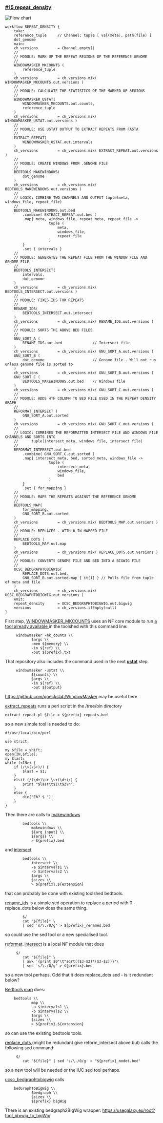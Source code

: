 ### [#15 repeat_density](https://github.com/sanger-tol/treeval/blob/dev/subworkflows/local/repeat_density.nf)



![Flow chart](https://raw.githubusercontent.com/sanger-tol/treeval/dev/docs/images/v1-1-0/treeval_1_1_0_repeat_density.png)


```
workflow REPEAT_DENSITY {
    take:
    reference_tuple     // Channel: tuple [ val(meta), path(file) ]
    dot_genome
    main:
    ch_versions         = Channel.empty()
    //
    // MODULE: MARK UP THE REPEAT REGIONS OF THE REFERENCE GENOME
    //
    WINDOWMASKER_MKCOUNTS (
        reference_tuple
    )
    ch_versions         = ch_versions.mix( WINDOWMASKER_MKCOUNTS.out.versions )
    //
    // MODULE: CALCULATE THE STATISTICS OF THE MARKED UP REGIONS
    //
    WINDOWMASKER_USTAT(
        WINDOWMASKER_MKCOUNTS.out.counts,
        reference_tuple
    )
    ch_versions         = ch_versions.mix( WINDOWMASKER_USTAT.out.versions )
    //
    // MODULE: USE USTAT OUTPUT TO EXTRACT REPEATS FROM FASTA
    //
    EXTRACT_REPEAT(
        WINDOWMASKER_USTAT.out.intervals
    )
    ch_versions         = ch_versions.mix( EXTRACT_REPEAT.out.versions )
    //
    // MODULE: CREATE WINDOWS FROM .GENOME FILE
    //
    BEDTOOLS_MAKEWINDOWS(
        dot_genome
    )
    ch_versions         = ch_versions.mix( BEDTOOLS_MAKEWINDOWS.out.versions )
    //
    // LOGIC: COMBINE TWO CHANNELS AND OUTPUT tuple(meta, windows_file, repeat_file)
    //
    BEDTOOLS_MAKEWINDOWS.out.bed
        .combine( EXTRACT_REPEAT.out.bed )
        .map{ meta, windows_file, repeat_meta, repeat_file ->
                    tuple (
                        meta,
                        windows_file,
                        repeat_file
                    )
        }
        .set { intervals }
    //
    // MODULE: GENERATES THE REPEAT FILE FROM THE WINDOW FILE AND GENOME FILE
    //
    BEDTOOLS_INTERSECT(
        intervals,
        dot_genome
    )
    ch_versions         = ch_versions.mix( BEDTOOLS_INTERSECT.out.versions )
    //
    // MODULE: FIXES IDS FOR REPEATS
    //
    RENAME_IDS(
        BEDTOOLS_INTERSECT.out.intersect
    )
    ch_versions         = ch_versions.mix( RENAME_IDS.out.versions )
    //
    // MODULE: SORTS THE ABOVE BED FILES
    //
    GNU_SORT_A (
        RENAME_IDS.out.bed              // Intersect file
    )
    ch_versions         = ch_versions.mix( GNU_SORT_A.out.versions )
    GNU_SORT_B (
        dot_genome                      // Genome file - Will not run unless genome file is sorted to
    )
    ch_versions         = ch_versions.mix( GNU_SORT_B.out.versions )
    GNU_SORT_C (
        BEDTOOLS_MAKEWINDOWS.out.bed    // Windows file
    )
    ch_versions         = ch_versions.mix( GNU_SORT_C.out.versions )
    //
    // MODULE: ADDS 4TH COLUMN TO BED FILE USED IN THE REPEAT DENSITY GRAPH
    //
    REFORMAT_INTERSECT (
        GNU_SORT_A.out.sorted
    )
    ch_versions         = ch_versions.mix( GNU_SORT_C.out.versions )
    //
    // LOGIC: COMBINES THE REFORMATTED INTERSECT FILE AND WINDOWS FILE CHANNELS AND SORTS INTO
    //      tuple(intersect_meta, windows file, intersect file)
    //
    REFORMAT_INTERSECT.out.bed
        .combine( GNU_SORT_C.out.sorted )
        .map{ intersect_meta, bed, sorted_meta, windows_file ->
                    tuple (
                        intersect_meta,
                        windows_file,
                        bed
                    )
        }
        .set { for_mapping }
    //
    // MODULE: MAPS THE REPEATS AGAINST THE REFERENCE GENOME
    //
    BEDTOOLS_MAP(
        for_mapping,
        GNU_SORT_B.out.sorted
    )
    ch_versions         = ch_versions.mix( BEDTOOLS_MAP.out.versions )
    //
    // MODULE: REPLACES . WITH 0 IN MAPPED FILE
    //
    REPLACE_DOTS (
        BEDTOOLS_MAP.out.map
    )
    ch_versions         = ch_versions.mix( REPLACE_DOTS.out.versions )
    //
    // MODULE: CONVERTS GENOME FILE AND BED INTO A BIGWIG FILE
    //
    UCSC_BEDGRAPHTOBIGWIG(
        REPLACE_DOTS.out.bed,
        GNU_SORT_B.out.sorted.map { it[1] } // Pulls file from tuple of meta and file
    )
    ch_versions         = ch_versions.mix( UCSC_BEDGRAPHTOBIGWIG.out.versions )
    emit:
    repeat_density      = UCSC_BEDGRAPHTOBIGWIG.out.bigwig
    versions            = ch_versions.ifEmpty(null)
}
```


First step, [WINDOWMASKER_MKCOUNTS](https://github.com/sanger-tol/treeval/blob/dev/modules/nf-core/windowmasker/mk_counts/main.nf)
uses an NF core module to run [a tool already available ](https://toolshed.g2.bx.psu.edu/view/yating-l/windowmasker_2_5_0/f80c9e6700ba) in the toolshed
with this command line:


```
     windowmasker -mk_counts \\
            $args \\
            -mem ${memory} \\
            -in ${ref} \\
            -out ${prefix}.txt
```


That repository also includes the command used in the next **[ustat](https://github.com/sanger-tol/treeval/blob/dev/modules/nf-core/windowmasker/mk_counts/main.nf)** step.


```
     windowmasker -ustat \\
            ${counts} \\
            $args \\
            -in ${ref} \\
            -out ${output}
```

https://github.com/goeckslab/WindowMasker may be useful here.

[extract_repeats](https://github.com/sanger-tol/treeval/blob/dev/modules/local/extract_repeat.nf) runs a perl script in the /tree/bin directory

```
extract_repeat.pl $file > ${prefix}_repeats.bed
```
so a new simple tool is needed to do:
```
#!/usr/local/bin/perl

use strict;

my $file = shift;
open(IN,$file);
my $last;
while (<IN>) {
    if (/\>(\S+)/) {
        $last = $1;
    }
    elsif (/(\d+)\s+-\s+(\d+)/) {
        print "$last\t$1\t$2\n";
    }
    else {
        die("Eh? $_");
    }
}
```

Then there are calls to [makewindows](https://github.com/sanger-tol/treeval/blob/dev/modules/nf-core/bedtools/makewindows/main.nf)

```
        bedtools \\
            makewindows \\
            ${arg_input} \\
            ${args} \\
            > ${prefix}.bed
```


and [intersect](https://github.com/sanger-tol/treeval/blob/dev/modules/nf-core/bedtools/intersect/main.nf)


```
        bedtools \\
            intersect \\
            -a $intervals1 \\
            -b $intervals2 \\
            $args \\
            $sizes \\
            > ${prefix}.${extension}
```


 that can probably be done with existing toolshed bedtools.

[rename_ids](https://github.com/sanger-tol/treeval/blob/dev/modules/local/rename_ids.nf) is a simple sed operation to replace a
period with 0 - replace_dots below does the same thing.


```
        $/
        cat "${file}" \
        | sed 's/\./0/g' > ${prefix}_renamed.bed
```


so could use the sed tool or a new specialised tool.

[reformat_intersect](https://github.com/sanger-tol/treeval/blob/dev/modules/local/reformat_intersect.nf) is a local NF module that does


```
     $/
        cat "${file}" \
        | awk '{print $0"\t"sqrt(($3-$2)*($3-$2))}'\
        | sed 's/\./0/g' > ${prefix}.bed
```


so a new tool perhaps. Odd that it does replace_dots sed - is it redundant below?

[Bedtools map](https://github.com/sanger-tol/treeval/blob/dev/modules/nf-core/bedtools/map/main.nf) does:


```
    bedtools \\
            map \\
            -a $intervals1 \\
            -b $intervals2 \\
            $args \\
            $sizes \\
            > ${prefix}.${extension}
```


so can use the existing bedtools tools.

[replace_dots ](https://github.com/sanger-tol/treeval/blob/dev/modules/local/replace_dots.nf) (might be redundant give reform_intersect above but) calls the following sed command:


```
     $/
        cat "${file}" | sed 's/\./0/g' > "${prefix}_nodot.bed"
```


so a new tool will be needed or the IUC sed tool perhaps.

[ucsc_bedgraphtobigwig](https://github.com/sanger-tol/treeval/blob/dev/modules/nf-core/ucsc/bedgraphtobigwig/main.nf) calls


```
    bedGraphToBigWig \\
            $bedgraph \\
            $sizes \\
            ${prefix}.bigWig
```


There is an existing bedgraph2BigWig wrapper: https://usegalaxy.eu/root?tool_id=wig_to_bigWig


